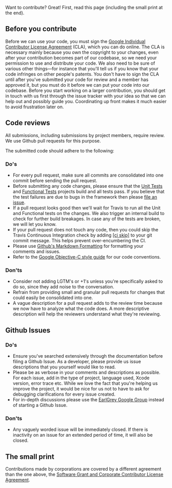 Want to contribute? Great! First, read this page (including the small print at the end).

## Before you contribute
Before we can use your code, you must sign the
[Google Individual Contributor License Agreement](https://cla.developers.google.com/about/google-individual)
(CLA), which you can do online. The CLA is necessary mainly because you own the
copyright to your changes, even after your contribution becomes part of our
codebase, so we need your permission to use and distribute your code. We also
need to be sure of various other things—for instance that you'll tell us if you
know that your code infringes on other people's patents. You don't have to sign
the CLA until after you've submitted your code for review and a member has
approved it, but you must do it before we can put your code into our codebase.
Before you start working on a larger contribution, you should get in touch with
us first through the issue tracker with your idea so that we can help out and
possibly guide you. Coordinating up front makes it much easier to avoid
frustration later on.

## Code reviews

All submissions, including submissions by project members, require review. We
use Github pull requests for this purpose.

The submitted code should adhere to the following:

### Do's

* For every pull request, make sure all commits are consolidated into one commit before
  sending the pull request.
* Before submitting any code changes, please ensure that the [Unit Tests](https://github.com/google/EarlGrey/tree/master/Tests/UnitTests)
  and [Functional Tests](https://github.com/google/EarlGrey/tree/master/Tests/FunctionalTests)
  projects build and all tests pass. If you believe that the test failures are due to bugs in the
  framework then please [file an issue](https://github.com/google/EarlGrey/issues).
* If a pull request looks good then we'll wait for Travis to run all the Unit and
  Functional tests on the changes. We also trigger an internal build to check for
  further build breakages. In case any of the tests are broken, we will let you know.
* If your pull request does not touch any code, then you could skip the Travis Continuous
  Integration check by adding [[ci skip]](https://docs.travis-ci.com/user/customizing-the-build/#Skipping-a-build)
  to your git commit message. This helps prevent over-encumbering the CI.
* Please use [Github's Markdown Formatting](https://help.github.com/articles/getting-started-with-writing-and-formatting-on-github/)
  for formatting your comments and issues.
* Refer to the [Google Objective-C
  style guide](https://google.github.io/styleguide/objcguide.xml) for our code conventions.

### Don'ts

* Consider not adding LGTM's or +1's unless you're specifically asked to do so, since they
  add noise to the conversation.
* Refrain from providing small and granular pull requests for changes that could easily be
  consolidated into one.
* A vague description for a pull request adds to the review time because we now have to analyze
  what the code does. A more descriptive description will help the reviewers understand what
  they're reviewing.

## Github Issues

### Do's

* Ensure you've searched extensively through the documentation before filing a Github Issue. As
  a developer, please provide us issue descriptions that you yourself would like to read.
* Please be as verbose in your comments and descriptions as possible. For each issue, add in the
  type of project, language used, Xcode version, error trace etc. While we love the fact that
  you're helping us improve the project, it would be nice for us not to have to ask for debugging
  clarifications for every issue created.
* For in-depth discussions please use the [EarlGrey Google Group](https://groups.google.com/forum/#!forum/earlgrey-discuss)
  instead of starting a Github Issue.

### Don'ts

* Any vaguely worded issue will be immediately closed. If there is inactivity on an issue for
  an extended period of time, it will also be closed.

## The small print
Contributions made by corporations are covered by a different agreement than
the one above, the
[Software Grant and Corporate Contributor License Agreement](https://cla.developers.google.com/about/google-corporate).

